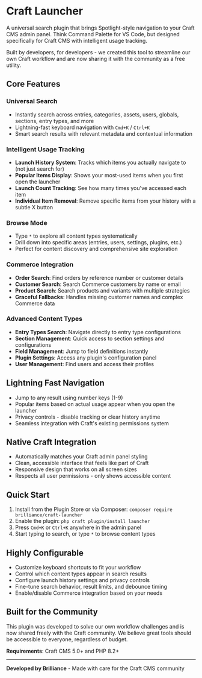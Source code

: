 # Craft Launcher

A universal search plugin that brings Spotlight-style navigation to your Craft CMS admin panel. Think Command Palette for VS Code, but designed specifically for Craft CMS with intelligent usage tracking.

Built by developers, for developers - we created this tool to streamline our own Craft workflow and are now sharing it with the community as a free utility.

## Core Features

### Universal Search
- Instantly search across entries, categories, assets, users, globals, sections, entry types, and more
- Lightning-fast keyboard navigation with `Cmd+K` / `Ctrl+K`
- Smart search results with relevant metadata and contextual information

### Intelligent Usage Tracking
- **Launch History System**: Tracks which items you actually navigate to (not just search for)
- **Popular Items Display**: Shows your most-used items when you first open the launcher
- **Launch Count Tracking**: See how many times you've accessed each item
- **Individual Item Removal**: Remove specific items from your history with a subtle X button

### Browse Mode
- Type `*` to explore all content types systematically
- Drill down into specific areas (entries, users, settings, plugins, etc.)
- Perfect for content discovery and comprehensive site exploration

### Commerce Integration
- **Order Search**: Find orders by reference number or customer details
- **Customer Search**: Search Commerce customers by name or email
- **Product Search**: Search products and variants with multiple strategies
- **Graceful Fallbacks**: Handles missing customer names and complex Commerce data

### Advanced Content Types
- **Entry Types Search**: Navigate directly to entry type configurations
- **Section Management**: Quick access to section settings and configurations
- **Field Management**: Jump to field definitions instantly
- **Plugin Settings**: Access any plugin's configuration panel
- **User Management**: Find users and access their profiles

## Lightning Fast Navigation

- Jump to any result using number keys (1-9)
- Popular items based on actual usage appear when you open the launcher
- Privacy controls - disable tracking or clear history anytime
- Seamless integration with Craft's existing permissions system

## Native Craft Integration

- Automatically matches your Craft admin panel styling
- Clean, accessible interface that feels like part of Craft
- Responsive design that works on all screen sizes
- Respects all user permissions - only shows accessible content

## Quick Start

1. Install from the Plugin Store or via Composer: `composer require brilliance/craft-launcher`
2. Enable the plugin: `php craft plugin/install launcher`
3. Press `Cmd+K` or `Ctrl+K` anywhere in the admin panel
4. Start typing to search, or type `*` to browse content types

## Highly Configurable

- Customize keyboard shortcuts to fit your workflow
- Control which content types appear in search results
- Configure launch history settings and privacy controls
- Fine-tune search behavior, result limits, and debounce timing
- Enable/disable Commerce integration based on your needs

## Built for the Community

This plugin was developed to solve our own workflow challenges and is now shared freely with the Craft community. We believe great tools should be accessible to everyone, regardless of budget.

**Requirements**: Craft CMS 5.0+ and PHP 8.2+

---

**Developed by Brilliance** - Made with care for the Craft CMS community